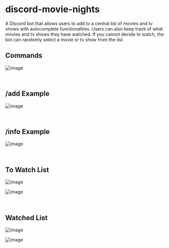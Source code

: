 # discord-movie-nights

A Discord bot that allows users to add to a central list of movies and tv shows with autocomplete functionalities. Users can also keep track of what movies and tv shows they have watched. If you cannot decide to watch, the bot can randomly select a movie or tv show from the list.

## Commands
![image](https://github.com/user-attachments/assets/6594d64c-43a1-43e9-b2e6-b2906ab49980)

<br>

## /add Example

![image](https://github.com/user-attachments/assets/395fc5a5-9ed7-41ba-938d-daa7bd5e2c6b)

<br>

## /info Example

![image](https://github.com/user-attachments/assets/5b0b80a0-003d-46da-8acd-9ce49f8a32df)

<br>

## To Watch List

![image](https://github.com/user-attachments/assets/88e8c7fe-0e91-4f72-80cd-72316753c5bf)

![image](https://github.com/user-attachments/assets/5e6a88fa-94c7-4c61-a026-ad7ca1d13cdc)


<br>

## Watched List

![image](https://github.com/user-attachments/assets/e598271f-42fb-487b-8435-7df885d16cb9)

![image](https://github.com/user-attachments/assets/a9cbf4ec-4c0a-473d-9531-11a385c79a18)


